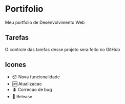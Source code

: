 # Portifolio

Meu portfolio de Desenvolvimento Web

## Tarefas 

O controle das tarefas desse projeto sera feito no GitHub

## Icones

- :package: Nova funcionalidade
- :up: Atualizacao
- :beetle: Correcao de bug
- :checkered_flag: Release
